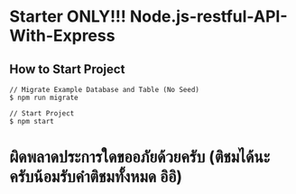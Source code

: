 # Starter ONLY!!! Node.js-restful-API-With-Express

## How to Start Project
```
// Migrate Example Database and Table (No Seed)
$ npm run migrate

// Start Project
$ npm start
```

# ผิดพลาดประการใดขออภัยด้วยครับ (ติชมได้นะครับน้อมรับคำติชมทั้งหมด อิอิ)
